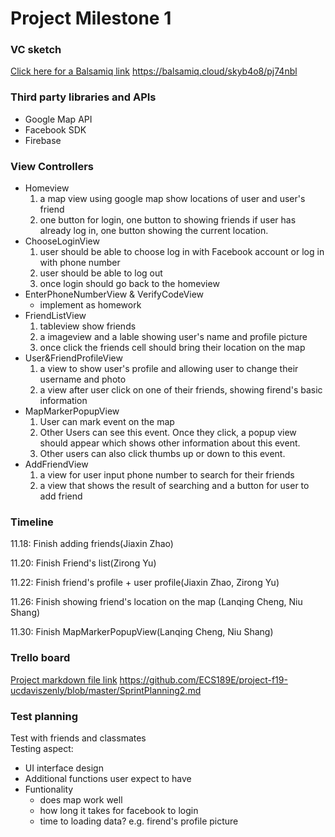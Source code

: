 # Project Milestone 1

### VC sketch
[Click here for a Balsamiq link](https://balsamiq.cloud/skyb4o8/pj74nbl)
https://balsamiq.cloud/skyb4o8/pj74nbl

### Third party libraries and APIs
* Google Map API
* Facebook SDK
* Firebase

### View Controllers
* Homeview
  1. a map view using google map show locations of user and user's friend
  2. one button for login, one button to showing friends if user has already log in, one button
     showing the current location.
* ChooseLoginView
   1. user should be able to choose log in with Facebook account or log in with phone number
   2. user should be able to log out
   3. once login should go back to the homeview
* EnterPhoneNumberView & VerifyCodeView
   * implement as homework
* FriendListView
   1. tableview show friends
   2. a imageview and a lable showing user's name and profile picture
   3. once click the friends cell should bring their location on the map
* User&FriendProfileView
   1. a view to show user's profile and allowing user to change their username and photo
   2. a view after user click on one of their friends, showing firend's basic information
* MapMarkerPopupView
   1. User can mark event on the map
   2. Other Users can see this event. Once they click, a popup view should appear which shows
      other information about this event.
   3. Other users can also click thumbs up or down to this event.
* AddFriendView
   1. a view for user input phone number to search for their friends
   2. a view that shows the result of searching and a button for user to add friend
   
### Timeline
11.18: Finish adding friends(Jiaxin Zhao)

11.20: Finish Friend's list(Zirong Yu)

11.22: Finish friend's profile + user profile(Jiaxin Zhao, Zirong Yu)

11.26: Finish showing friend's location on the map (Lanqing Cheng, Niu Shang)

11.30: Finish MapMarkerPopupView(Lanqing Cheng, Niu Shang)

### Trello board
[Project markdown file link](https://github.com/ECS189E/project-f19-ucdaviszenly/blob/master/SprintPlanning2.md)
https://github.com/ECS189E/project-f19-ucdaviszenly/blob/master/SprintPlanning2.md

### Test planning
Test with friends and classmates\
Testing aspect:
* UI interface design
* Additional functions user expect to have
* Funtionality
  * does map work well
  * how long it takes for facebook to login
  * time to loading data? e.g. firend's profile picture
